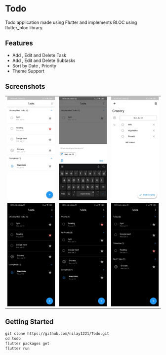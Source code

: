 # Todo

Todo application made using Flutter and implements BLOC using flutter_bloc library.

## Features

- Add , Edit and Delete Task
- Add , Edit and Delete Subtasks
- Sort by Date , Priority
- Theme Support

## Screenshots

<div style="text-align: center">
  <table>
    <tr>
      <td style="text-align: center">
        <img src="./screenshots/1.jpeg" width="200" />
      </td>
      <td style="text-align: center">
        <img src="./screenshots/2.jpeg" width="200" />
      </td>
      <td style="text-align: center">
        <img src="./screenshots/3.jpeg" width="200" />
      </td>
    </tr>
    <tr>
      <td style="text-align: center">
        <img src="./screenshots/4.jpeg" width="200" />
      </td>
      <td style="text-align: center">
        <img src="./screenshots/5.jpeg" width="200" />
      </td>
      <td style="text-align: center">
        <img src="./screenshots/6.jpeg" width="200" />
      </td>
    </tr>
  </table>
</div>

## Getting Started

```
git clone https://github.com/nilay1221/Todo.git
cd todo
flutter packages get
flutter run
```
